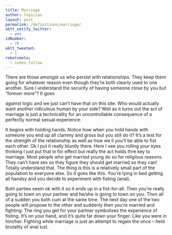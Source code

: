 ```yaml
---
title: Marriage
author: logician
layout: post
permalink: /definitions/marriage/
aktt_notify_twitter:
  - yes
idNumber:
  - 78
aktt_tweeted:
  - 1
robotsmeta:
  - index,follow
---
```

There are those amongst us who persist with relationships.<!--more--> They keep them going for whatever reason even though they&#8217;re both clearly used to one another. Sure I understand the security of having someone close by you but &#8220;forever more&#8221;? It goes 

*against* logic and we just can&#8217;t have that on this site. Who would actually want another ridiculous human by your side? Well as it turns out the act of marriage is just a technicality for an uncontrollable consequence of a perfectly normal sexual experience.

It begins with holding hands. Notice how when you hold hands with someone you end up all clammy and gross but you still do it? It&#8217;s a test for the strength of the relationship as well as how we ll you&#8217;ll be able to fist each other. Ok I put it really bluntly there. Here I see you rolling your eyes thinking I just put that in for effect but really the act holds thre key to marriage. Most people who get married young do so for religious reasons. They can&#8217;t have sex so they figure they should get married so they can! Totally understand that. The thing is this is a relatively small part of the population to everyone else. So it goes like this. You&#8217;re lying in bed getting all handsy and you decide to experiment with fisting (anal).

Both parties seem ok with it so it ends up in a fist-for-all. Then you&#8217;re really going to town on your partner and he/she is going to town on you. Then all of a sudden you both cum at the same time. The next day one of the two people will propose to the other and suddenly then you&#8217;re married and fighting. The ring you get for your partner symbolises the experience of fisting. It&#8217;s on your hand, and it&#8217;s quite far down your finger. Like you were in him/her. Fighting while marriage is just an attempt to regain the once &#8211; held brutality of anal lust.
